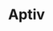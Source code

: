 ---
title: Aptiv
description: Aptiv is a technology company that is transforming mobility with its portfolio of safe, green, and connected solutions for a diverse range of global customers.  Aptiv will usher in the next generation of active safety, autonomous vehicles, smart cities, and connectivity by creating smart mobility solutions with a strategically focused data & power, central computing and connected services portfolio.
image_path: ../images/sponsors/aptiv.png
level: Gold
---
